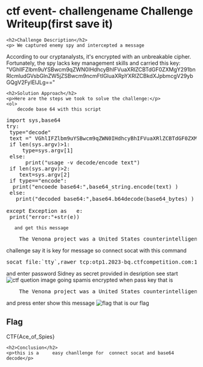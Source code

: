 
<!DOCTYPE html>
<html>

<body>
    <h1>ctf event- challengename Challenge Writeup(first save it)</h1>

    <h2>Challenge Description</h2>
    <p> We captured enemy spy and intercepted a message 
According to our cryptanalysts, it's encrypted with
 an unbreakable cipher. Fortunately, the spy lacks
key management skills and carried this key: "VGhlIFZlbm9uYSBwcm9qZWN0IHdhcyBhIFVuaXRlZCBTdGF0ZXMgY291bnRlcmludGVsbGlnZW5jZSBwcm9ncmFtIGluaXRpYXRlZCBkdXJpbmcgV29ybGQgV2FyIElJLg=="

</p>
 
    <h2>Solution Approach</h2>
    <p>Here are the steps we took to solve the challenge:</p>
    <ol>
        decode base 64 with this script
<pre>
import sys,base64
try:
 type="decode"
 text =" VGhlIFZlbm9uYSBwcm9qZWN0IHdhcyBhIFVuaXRlZCBTdGF0ZXMgY291bnRlcmludGVsbGlnZW5jZSBwcm9ncmFtIGluaXRpYXRlZCBkdXJpbmcgV29ybGQgV2FyIElJLg=="
 if len(sys.argv)>1:
     type=sys.argv[1]
 else:
      print("usage -v decode/encode text")
 if len(sys.argv)>2:
    text=sys.argv[2]
 if type=="encode":
  print("encoede base64:",base64_string.encode(text) )
 else:
   print("decoded base64:",base64.b64decode(base64_bytes) )
 
except Exception as   e:
 print("error:"+str(e)) 
</pre>
       and get this message
<pre>
    The Venona project was a United States counterintelligence program initiated during World War II.
</pre>
challenge say it is key for message 
so connect socat with this command
<pre>
socat file:`tty`,rawer tcp:otp1.2023-bq.ctfcompetition.com:1337
</pre>
 and enter password Sidney as secret provided in desription
see  start  <img src=" https://cybersecctf.github.io/blog/2024/googlectf/beginners-quest/1943/1/start0.png" alt="ctf quetion image" class="inline"/>
going spamis encrypted when pass  key that is
<pre>
    The Venona project was a United States counterintelligence program initiated during World War II.
</pre>
and press enter show this message
 <img src=" https://cybersecctf.github.io/blog/2024/googlectf/beginners-quest/1943/1/flag0.png" alt="flag" class="inline"/>
that is our flag
    </ol>
<br>
    <h2>Flag</h2>
    <p class="flag">CTF{Ace_of_Spies} 
</p>

    <h2>Conclusion</h2>
    <p>this is a     easy chanllenge for  connect socat and base64 decode</p>
</body>
</html>



